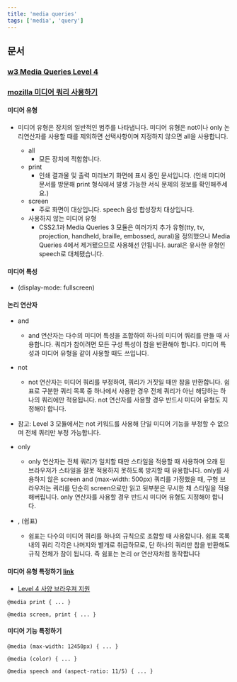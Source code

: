 ```yaml
---
title: 'media queries'
tags: ['media', 'query']
---
```


## 문서

### [w3 Media Queries Level 4](https://www.w3.org/TR/mediaqueries-4/)

### [mozilla 미디어 쿼리 사용하기](https://developer.mozilla.org/ko/docs/Web/Guide/CSS/Media_queries)

#### 미디어 유형

-   미디어 유형은 장치의 일반적인 범주를 나타냅니다. 미디어 유형은 not이나 only 논리연산자를 사용할 때를 제외하면 선택사항이며 지정하지 않으면 all을 사용합니다.

    -   all
        -   모든 장치에 적합합니다.
    -   print
        -   인쇄 결과물 및 출력 미리보기 화면에 표시 중인 문서입니다. (인쇄 미디어 문서를 방문해 print 형식에서 발생 가능한 서식 문제의 정보를 확인해주세요.)
    -   screen
        -   주로 화면이 대상입니다. speech 음성 합성장치 대상입니다.
    -   사용하지 않는 미디어 유형
        -   CSS2.1과 Media Queries 3 모듈은 여러가지 추가 유형(tty, tv, projection, handheld, braille, embossed, aural)을 정의했으나 Media Queries 4에서 제거됐으므로 사용해선 안됩니다. aural은 유사한 유형인 speech로 대체됐습니다.

#### 미디어 특성

-   (display-mode: fullscreen)

#### 논리 연산자

-   and

    -   and 연산자는 다수의 미디어 특성을 조합하여 하나의 미디어 쿼리를 만들 때 사용합니다. 쿼리가 참이려면 모든 구성 특성이 참을 반환해야 합니다. 미디어 특성과 미디어 유형을 같이 사용할 때도 쓰입니다.

-   not

    -   not 연산자는 미디어 쿼리를 부정하여, 쿼리가 거짓일 때만 참을 반환합니다. 쉼표로 구분한 쿼리 목록 중 하나에서 사용한 경우 전체 쿼리가 아닌 해당하는 하나의 쿼리에만 적용됩니다. not 연산자를 사용할 경우 반드시 미디어 유형도 지정해야 합니다.

-   참고: Level 3 모듈에서는 not 키워드를 사용해 단일 미디어 기능을 부정할 수 없으며 전체 쿼리만 부정 가능합니다.

-   only

    -   only 연산자는 전체 쿼리가 일치할 때만 스타일을 적용할 때 사용하며 오래 된 브라우저가 스타일을 잘못 적용하지 못하도록 방지할 때 유용합니다. only를 사용하지 않은 screen and (max-width: 500px) 쿼리를 가정했을 때, 구형 브라우저는 쿼리를 단순히 screen으로만 읽고 뒷부분은 무시한 채 스타일을 적용해버립니다. only 연산자를 사용할 경우 반드시 미디어 유형도 지정해야 합니다.

-   , (쉼표)
    -   쉼표는 다수의 미디어 쿼리를 하나의 규칙으로 조합할 때 사용합니다. 쉼표 목록 내의 쿼리 각각은 나머지와 별개로 취급하므로, 단 하나의 쿼리만 참을 반환해도 규칙 전체가 참이 됩니다. 즉 쉼표는 논리 or 연산자처럼 동작합니다

#### 미디어 유형 특정하기 [link](https://developer.mozilla.org/ko/docs/Web/Guide/CSS/Media_queries#%EB%AF%B8%EB%94%94%EC%96%B4_%ED%8A%B9%EC%84%B1)

-   [Level 4 사양 브라우져 지원](https://wiki.developer.mozilla.org/en-US/docs/Web/CSS/@media#Browser_compatibility)

`@media print { ... }`

`@media screen, print { ... }`

#### 미디어 기능 특정하기

`@media (max-width: 12450px) { ... }`

`@media (color) { ... }`

`@media speech and (aspect-ratio: 11/5) { ... }`
